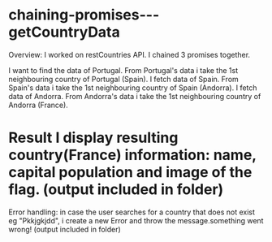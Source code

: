# chaining-promises---getCountryData

Overview:
I worked on restCountries API.
I chained 3 promises together.

I want to find the data of Portugal.
From Portugal's data i take the 1st neighbouring country of Portugal (Spain).
I fetch data of Spain.
From Spain's data i take the 1st neighbouring country of Spain (Andorra).
I fetch data of Andorra.
From Andorra's data i take the 1st neighbouring country of Andorra (France).

Result
I display resulting country(France) information:
name, capital population and  image of the flag.
(output included in folder)
===

Error handling:
in case the user searches for a country that does not exist eg "Pkkjgkjdd", i create a new Error and throw the message.something went wrong! (output included in folder)

